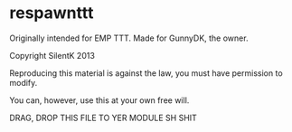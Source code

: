 respawnttt
==========
Originally intended for EMP TTT. Made for GunnyDK, the owner.

Copyright SilentK 2013

Reproducing this material is against the law, you must have permission to modify.

You can, however, use this at your own free will.


DRAG, DROP THIS FILE TO YER MODULE SH SHIT
